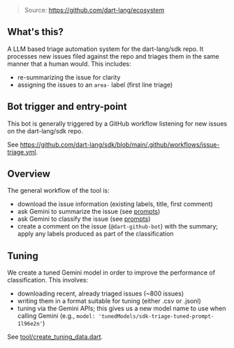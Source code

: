 > Source: https://github.com/dart-lang/ecosystem

## What's this?

A LLM based triage automation system for the dart-lang/sdk repo. It processes
new issues filed against the repo and triages them in the same manner that a
human would. This includes:

- re-summarizing the issue for clarity
- assigning the issues to an `area-` label (first line triage)

## Bot trigger and entry-point

This bot is generally triggered by a GitHub workflow listening for new issues
on the dart-lang/sdk repo.

See https://github.com/dart-lang/sdk/blob/main/.github/workflows/issue-triage.yml.

## Overview

The general workflow of the tool is:

- download the issue information (existing labels, title, first comment)
- ask Gemini to summarize the issue (see [prompts](lib/src/prompts.dart))
- ask Gemini to classify the issue (see [prompts](lib/src/prompts.dart))
- create a comment on the issue (`@dart-github-bot`) with the summary;
  apply any labels produced as part of the classification

## Tuning

We create a tuned Gemini model in order to improve the performance of
classification. This involves:

- downloading recent, already triaged issues (~800 issues)
- writing them in a format suitable for tuning (either .csv or .jsonl)
- tuning via the Gemini APIs; this gives us a new model name to use when
  calling Gemini (e.g., `model: 'tunedModels/sdk-triage-tuned-prompt-1l96e2n'`)

See [tool/create_tuning_data.dart](tool/create_tuning_data.dart).
